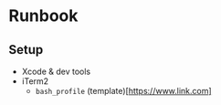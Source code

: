 # Runbook

## Setup

* Xcode & dev tools
* iTerm2
  * `bash_profile` (template)[https://www.link.com]
